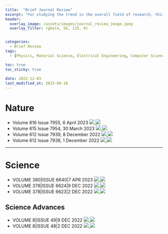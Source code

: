 ```yaml
---
title:  "Brief Journal Review"
excerpt: "For studying the trend in the overall field of research, this is the personal review after briefly studying the journal serires: Nature & Science"
header:
  overlay_image: /assets/images/journal_review_image.jpeg
  overlay_filter: rgba(4, 56, 115, 0)


categories:
  - Brief Review
tags:
  - [Physics, Material Science, Electrical Engineering, Computer Science]

toc: true
toc_sticky: true
 
date: 2022-12-03
last_modified_at: 2023-04-10
---
```


# Nature
- Volume 616 Issue 7955, 6 April 2023 <a href="https://www.nature.com/nature/volumes/616/issues/7955"> <img src="https://img.shields.io/badge/Nature-Link-lightgrey"> </a> <a href="https://q-inho.github.io/brief%20review/Nature-volume-616-issue-7955/"> <img src="https://img.shields.io/badge/-Review%20Blog-181717?logo=GitHub"> </a>
- Volume 615 Issue 7954, 30 March 2023 <a href="https://www.nature.com/nature/volumes/615/issues/7954"> <img src="https://img.shields.io/badge/Nature-Link-lightgrey"> </a> <a href="https://q-inho.github.io/brief%20review/Nature-volume-615-issue-7954/"> <img src="https://img.shields.io/badge/-Review%20Blog-181717?logo=GitHub"> </a>
- Volume 612 Issue 7939, 8 December 2022 <a href="https://www.nature.com/nature/volumes/612/issues/7939"> <img src="https://img.shields.io/badge/Nature-Link-lightgrey"> </a>  <a href="https://q-inho.github.io/brief%20review/Nature-volume-612-issue-7939/"> <img src="https://img.shields.io/badge/-Review%20Blog-181717?logo=GitHub"> </a>
- Volume 612 Issue 7938, 1 December 2022 <a href="https://www.nature.com/nature/volumes/612/issues/7938"> <img src="https://img.shields.io/badge/Nature-Link-lightgrey"> </a>  <a href="https://q-inho.github.io/brief%20review/Nature-volume-612-issue-7938/"> <img src="https://img.shields.io/badge/-Review%20Blog-181717?logo=GitHub"> </a>

---

# Science
- VOLUME 380\|ISSUE 6640\|7 APR 2023 <a href="https://www.science.org/toc/science/380/6640"> <img src="https://img.shields.io/badge/Science-Link-lightgrey"> </a> <a href="https://q-inho.github.io/brief%20review/Science-volume-380-issue-6640/"> <img src="https://img.shields.io/badge/-Review%20Blog-181717?logo=GitHub"> </a>
- VOLUME 378\|ISSUE 6624\|9 DEC 2022 <a href="https://www.science.org/toc/science/378/6624"> <img src="https://img.shields.io/badge/Science-Link-lightgrey"> </a> <a href="https://q-inho.github.io/brief%20review/Science-volume-378-issue-6624/"> <img src="https://img.shields.io/badge/-Review%20Blog-181717?logo=GitHub"> </a>
- VOLUME 378\|ISSUE 6623\|2 DEC 2022 <a href="https://www.science.org/toc/science/378/6623"> <img src="https://img.shields.io/badge/Science-Link-lightgrey"> </a> <a href="https://q-inho.github.io/brief%20review/Science-volume-378-issue-6623/"> <img src="https://img.shields.io/badge/-Review%20Blog-181717?logo=GitHub"> </a>

## Science Advances
- VOLUME 8\|ISSUE 49\|9 DEC 2022 <a href="https://www.science.org/toc/sciadv/8/49"> <img src="https://img.shields.io/badge/Science%20Advances-Link-lightgrey"> </a> <a href="https://q-inho.github.io/brief%20review/Science-Advances-volume-8-issue-49/"> <img src="https://img.shields.io/badge/-Review%20Blog-181717?logo=GitHub"> </a>
- VOLUME 8\|ISSUE 48\|2 DEC 2022 <a href="https://www.science.org/toc/sciadv/8/48"> <img src="https://img.shields.io/badge/Science%20Advances-Link-lightgrey"> </a> <a href="https://q-inho.github.io/brief%20review/Science-Advances-volume-8-issue-48/"> <img src="https://img.shields.io/badge/-Review%20Blog-181717?logo=GitHub"> </a>
